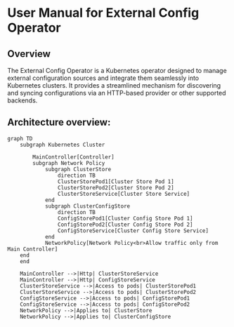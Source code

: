 # User Manual for External Config Operator

## Overview
The External Config Operator is a Kubernetes operator designed to manage external configuration sources and integrate them seamlessly into Kubernetes clusters. It provides a streamlined mechanism for discovering and syncing configurations via an HTTP-based provider or other supported backends.

## Architecture overview:

```mermaid
graph TD
    subgraph Kubernetes Cluster

        MainController[Controller]
        subgraph Network Policy
            subgraph ClusterStore
                direction TB
                ClusterStorePod1[Cluster Store Pod 1]
                ClusterStorePod2[Cluster Store Pod 2]
                ClusterStoreService[Cluster Store Service]
            end
            subgraph ClusterConfigStore
                direction TB
                ConfigStorePod1[Cluster Config Store Pod 1]
                ConfigStorePod2[Cluster Config Store Pod 2]
                ConfigStoreService[Cluster Config Store Service]
            end
            NetworkPolicy[Network Policy<br>Allow traffic only from Main Controller]
    end
    end

    MainController -->|Http| ClusterStoreService
    MainController -->|Http| ConfigStoreService
    ClusterStoreService -->|Access to pods| ClusterStorePod1
    ClusterStoreService -->|Access to pods| ClusterStorePod2
    ConfigStoreService -->|Access to pods| ConfigStorePod1
    ConfigStoreService -->|Access to pods| ConfigStorePod2
    NetworkPolicy -->|Applies to| ClusterStore
    NetworkPolicy -->|Applies to| ClusterConfigStore
```